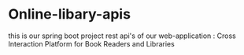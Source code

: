 # Online-libary-apis
this is our  spring boot project rest api's of our web-application : Cross Interaction Platform for Book Readers and Libraries
